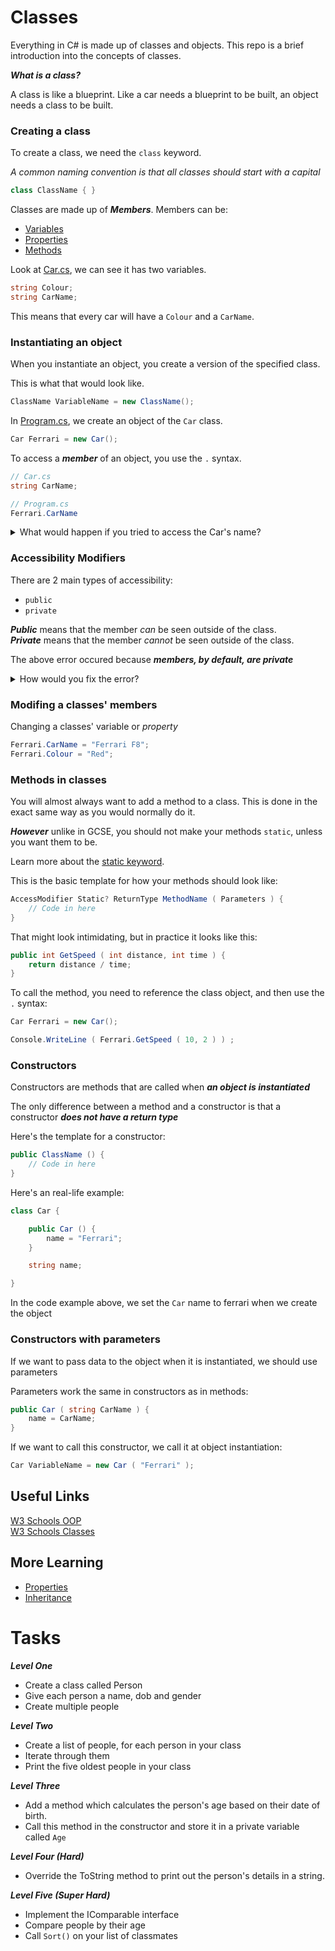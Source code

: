 # Classes

Everything in C# is made up of classes and objects. This repo is a brief introduction into the concepts of classes.

**_What is a class?_**

A class is like a blueprint. Like a car needs a blueprint to be built, an object needs a class to be built.

### Creating a class

To create a class, we need the ```class``` keyword.

_A common naming convention is that all classes should start with a capital_

```cs
class ClassName { }
```

Classes are made up of **_Members_**. Members can be:
+ [Variables](https://github.com/fslcoding/Variables_CS "Variables Repo")
+ [Properties](https://github.com/fslcoding/Properties_CS "Properties Repo")
+ [Methods](https://github.com/fslcoding/Methods_CS "Methods Repo")

Look at [Car.cs](https://github.com/fslcoding/Classes_CS/blob/main/Car.cs "Car Class"), we can see it has two variables.
```cs
string Colour;
string CarName;
```

This means that every car will have a ```Colour``` and a ```CarName```.


### Instantiating an object

When you instantiate an object, you create a version of the specified class.

This is what that would look like.

```csharp
ClassName VariableName = new ClassName();
```

In [Program.cs](https://github.com/fslcoding/Classes_CS/blob/main/Program.cs "Program Class"), we create an object of the ```Car``` class.

```csharp
Car Ferrari = new Car();
```

To access a **_member_** of an object, you use the ``` . ``` syntax.

```csharp
// Car.cs
string CarName;

// Program.cs
Ferrari.CarName
```


<details>
    <summary>
        What would happen if you tried to access the Car's name? 
    </summary>

    Car.CarName is unaccessable due to it's protection level.

</details>

### Accessibility Modifiers
There are 2 main types of accessibility:
+ ```public```
+ ```private```

**_Public_** means that the member _can_ be seen outside of the class. <br>
**_Private_** means that the member _cannot_ be seen outside of the class.

The above error occured because **_members, by default, are private_**

<details>
    <summary>
        How would you fix the error?
    </summary>

    public string CarName;

</details>

### Modifing a classes' members

Changing a classes' variable or _property_
```csharp
Ferrari.CarName = "Ferrari F8";
Ferrari.Colour = "Red";
```

### Methods in classes

You will almost always want to add a method to a class.
This is done in the exact same way as you would normally do it. 

**_However_** unlike in GCSE, you should not make your methods ```static```, unless you want them to be. 

Learn more about the [static keyword](https://github.com/fslcoding/static).

This is the basic template for how your methods should look like:

```csharp
AccessModifier Static? ReturnType MethodName ( Parameters ) {
    // Code in here
}
```

That might look intimidating, but in practice it looks like this:

```csharp
public int GetSpeed ( int distance, int time ) {
    return distance / time;
}
```

To call the method, you need to reference the class object, and then use the ```.``` syntax:

```cs
Car Ferrari = new Car();

Console.WriteLine ( Ferrari.GetSpeed ( 10, 2 ) ) ;
```

### Constructors

Constructors are methods that are called when **_an object is instantiated_**

The only difference between a method and a constructor is that a constructor **_does not have a return type_**

Here's the template for a constructor:

```csharp
public ClassName () {
    // Code in here
}
```

Here's an real-life example:
```cs
class Car {

    public Car () {
        name = "Ferrari";
    }

    string name; 

}
```

In the code example above, we set the ```Car``` name to ferrari when we create the object

### Constructors with parameters

If we want to pass data to the object when it is instantiated, we should use parameters

Parameters work the same in constructors as in methods:

```csharp
public Car ( string CarName ) {
    name = CarName;
}
```

If we want to call this constructor, we call it at object instantiation:

```csharp
Car VariableName = new Car ( "Ferrari" );
```


## Useful Links

[W3 Schools OOP](https://www.w3schools.com/cs/cs_oop.php)<br>
[W3 Schools Classes](https://www.w3schools.com/cs/cs_classes.php)

## More Learning

+ [Properties](https://github.com/fslcoding/Properties_CS)
+ [Inheritance](https://github.com/fslcoding/Inheritance_CS)

# Tasks

**_Level One_**

+ Create a class called Person
+ Give each person a name, dob and gender
+ Create multiple people

**_Level Two_**

+ Create a list of people, for each person in your class
+ Iterate through them
+ Print the five oldest people in your class

**_Level Three_**

+ Add a method which calculates the person's age based on their date of birth.
+ Call this method in the constructor and store it in a private variable called ```Age```

**_Level Four (Hard)_**

+ Override the ToString method to print out the person's details in a string.

**_Level Five (Super Hard)_**

+ Implement the IComparable interface
+ Compare people by their age
+ Call ```Sort()``` on your list of classmates

